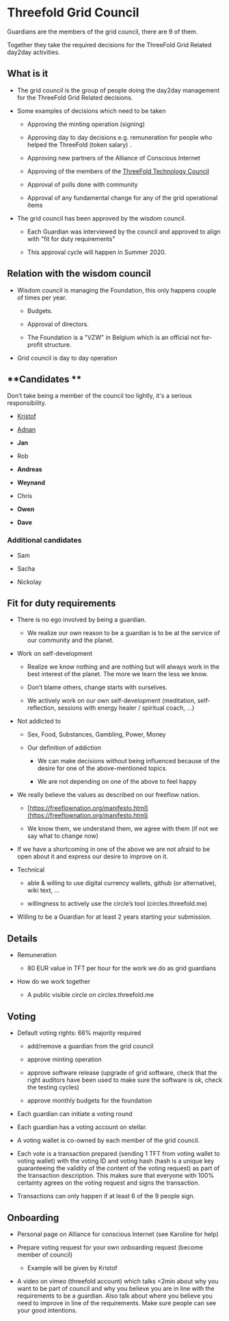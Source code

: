 # **Threefold Grid Council**

Guardians are the members of the grid council, there are 9 of them.

Together they take the required decisions for the ThreeFold Grid Related day2day activities.

## **What is it**

* The grid council is the group of people doing the day2day management for the ThreeFold Grid Related decisions.

* Some examples of decisions which need to be taken

    * Approving the minting operation (signing)

    * Approving day to day decisions e.g. remuneration for people who helped the ThreeFold (token salary) .

    * Approving new partners of the Alliance of Conscious Internet

    * Approving of the members of the [ThreeFold Technology Council](https://docs.google.com/document/d/1o8cXyYyWS-9IJmUsWey2RpuDC4n57F9yPa1oP7nO-6Y/edit#)

    * Approval of polls done with community

    * Approval of any fundamental change for any of the grid operational items

* The grid council has been approved by the wisdom council.

    * Each Guardian was interviewed by the council and approved to align with 
"fit for duty requirements"

    * This approval cycle will happen in Summer 2020.

## **Relation with the wisdom council**

* Wisdom council is managing the Foundation, this only happens couple of times per year.

    * Budgets.

    * Approval of directors.

    * The Foundation is a "VZW" in Belgium which is an official not for-profit structure.

* Grid council is day to day operation

## **Candidates **

Don’t take being a member of the council too lightly, it's a serious responsibility.

* [Kristof](kristof.md)

* [Adnan](adnan.md)

* **Jan**

* Rob

* **Andreas**

* **Weynand**

* Chris

* **Owen**

* **Dave**

### **Additional candidates**

* Sam

* Sacha

* Nickolay

## **Fit for duty requirements**

* There is no ego involved by being a guardian.

    * We realize our own reason to be a guardian is to be at the service of our community and the planet.

* Work on self-development

    * Realize we know nothing and are nothing but will always work in the best interest of the planet. The more we learn the less we know. 

    * Don’t blame others, change starts with ourselves.

    * We actively work on our own self-development (meditation, self-reflection, sessions with energy healer / spiritual coach, …)

* Not addicted to 

    * Sex, Food, Substances, Gambling, Power, Money

    * Our definition of addiction

        * We can make decisions without being influenced because of the desire for one of the above-mentioned topics.

        * We are not depending on one of the above to feel happy

* We really believe the values as described on our freeflow nation.

    * [https://freeflownation.org/manifesto.html](https://freeflownation.org/manifesto.html)

    * We know them, we understand them, we agree with them 
(if not we say what to change now)

* If we have a shortcoming in one of the above we are not afraid to be open about it and express our desire to improve on it.

* Technical

    * able & willing to use digital currency wallets, github (or alternative), wiki text, …

    * willingness to actively use the circle’s tool (circles.threefold.me)

* Willing to be a Guardian for at least 2 years starting your submission.

## **Details**

* Remuneration

    * 80 EUR value in TFT per hour for the work we do as grid guardians

* How do we work together

    * A public visible circle on circles.threefold.me

## **Voting**

* Default voting rights: 66% majority required

    * add/remove a guardian from the grid council

    * approve minting operation

    * approve software release (upgrade of grid software, check that the right auditors have been used to make sure the software is ok, check the testing cycles)

    * approve monthly budgets for the foundation

* Each guardian can initiate a voting round

* Each guardian has a voting account on stellar.

* A voting wallet is co-owned by each member of the grid council.

* Each vote is a transaction prepared (sending 1 TFT from voting wallet to voting wallet) with the voting ID and voting hash (hash is a unique key guaranteeing the validity of the content of the voting request) as part of the transaction description. This makes sure that everyone with 100% certainty agrees on the voting request and signs the transaction.

* Transactions can only happen if at least 6 of the 9 people sign.

## **Onboarding**

* Personal page on Alliance for conscious Internet (see Karoline for help)

* Prepare voting request for your own onboarding request (become member of council)

    * Example will be given by Kristof

* A video on vimeo (threefold account) which talks <2min about why you want to be part of council and why you believe you are in line with the requirements to be a guardian. Also talk about where you believe you need to improve in line of the requirements. Make sure people can see your good intentions.

